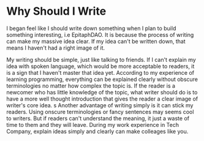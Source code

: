 
# Why Should I Write

  I began feel like I should write down something when I plan to build something interesting, i.e EpitaphDAO. It is because the process of writing can make my massive idea clear. If my idea can't be written down, that means I haven't had a right image of it. 

  My writing should be simple, just like talking to friends. If I can't explain my idea with spoken language, which would be more acceptable to readers, it is a sign that I haven't master that idea yet. According to my experience of learning programming, everything can be explained clearly without obscure terminologies no matter how complex the topic is. If the reader is a newcomer who has little knowledge of the topic, what writer should do is to have a more well thought introduction that gives the reader a clear image of writer's core idea.
  s
  Another advantage of writing simply is it can stick my readers. Using onscure terminologies or fancy sentences may seems cool to writers. But if readers can't understand the meaning, it just a waste of time to them and they will leave. During my work experience in Tech Company, explain ideas simply and clearly can make colleages like you.